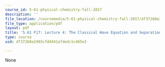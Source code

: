```yaml
---
course_id: 5-61-physical-chemistry-fall-2017
description: ''
file_location: /coursemedia/5-61-physical-chemistry-fall-2017/df37268e2d93cfdd441afdedc1c465e3_MIT5_61F17_lec4.pdf
file_type: application/pdf
layout: pdf
title: '5.61 F17: Lecture 4: The Classical Wave Equation and Separation of Variables'
type: course
uid: df37268e2d93cfdd441afdedc1c465e3

---
```

None